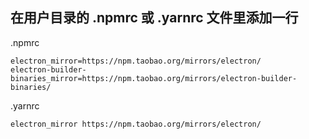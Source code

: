 ## 在用户目录的 .npmrc 或 .yarnrc 文件里添加一行
.npmrc
```
electron_mirror=https://npm.taobao.org/mirrors/electron/
electron-builder-binaries_mirror=https://npm.taobao.org/mirrors/electron-builder-binaries/
```
.yarnrc
```
electron_mirror https://npm.taobao.org/mirrors/electron/

```